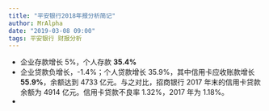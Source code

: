 ```yaml
---
title: "平安银行2018年报分析简记"
author: MrAlpha
date: "2019-03-08 09:00"
tags: 平安银行 财报分析
---
```


- 企业存款增长 5%，个人存款 **35.4%**
- 企业贷款负增长，-1.4%；个人贷款增长 35.9%，其中信用卡应收账款增长 **55.9%**，余额达到 4733 亿元。与之对比，招商银行 2017 年末的信用卡贷款余额为 4914 亿元。信用卡贷款不良率 1.32%，2017 年为 1.18%。
-
